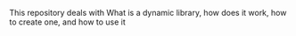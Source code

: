 This repository deals with What is a dynamic library, how does it work, how to create one, and how to use it
